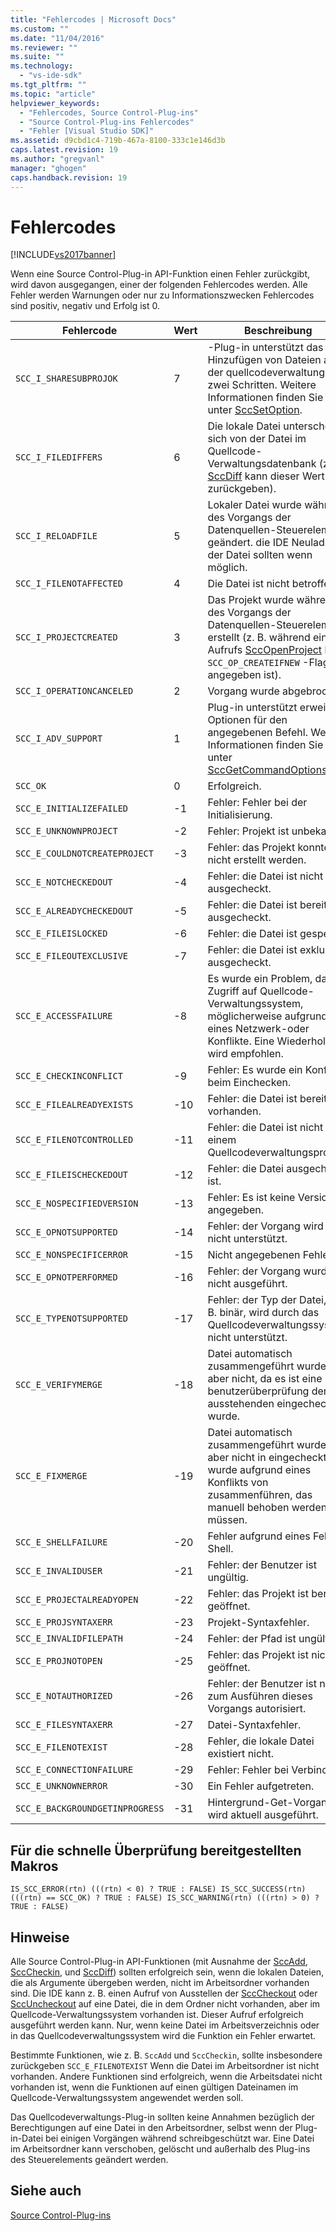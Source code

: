 ```yaml
---
title: "Fehlercodes | Microsoft Docs"
ms.custom: ""
ms.date: "11/04/2016"
ms.reviewer: ""
ms.suite: ""
ms.technology: 
  - "vs-ide-sdk"
ms.tgt_pltfrm: ""
ms.topic: "article"
helpviewer_keywords: 
  - "Fehlercodes, Source Control-Plug-ins"
  - "Source Control-Plug-ins Fehlercodes"
  - "Fehler [Visual Studio SDK]"
ms.assetid: d9cbd1c4-719b-467a-8100-333c1e146d3b
caps.latest.revision: 19
ms.author: "gregvanl"
manager: "ghogen"
caps.handback.revision: 19
---
```

# Fehlercodes
[!INCLUDE[vs2017banner](../code-quality/includes/vs2017banner.md)]

Wenn eine Source Control\-Plug\-in API\-Funktion einen Fehler zurückgibt, wird davon ausgegangen, einer der folgenden Fehlercodes werden. Alle Fehler werden Warnungen oder nur zu Informationszwecken Fehlercodes sind positiv, negativ und Erfolg ist 0.  
  
|Fehlercode|Wert|Beschreibung|  
|----------------|----------|------------------|  
|`SCC_I_SHARESUBPROJOK`|7|\-Plug\-in unterstützt das Hinzufügen von Dateien aus der quellcodeverwaltung in zwei Schritten. Weitere Informationen finden Sie unter [SccSetOption](../extensibility/sccsetoption-function.md).|  
|`SCC_I_FILEDIFFERS`|6|Die lokale Datei unterscheidet sich von der Datei im Quellcode\-Verwaltungsdatenbank \(z. B. [SccDiff](../extensibility/sccdiff-function.md) kann dieser Wert zurückgeben\).|  
|`SCC_I_RELOADFILE`|5|Lokaler Datei wurde während des Vorgangs der Datenquellen\-Steuerelement geändert. die IDE Neuladen der Datei sollten wenn möglich.|  
|`SCC_I_FILENOTAFFECTED`|4|Die Datei ist nicht betroffen.|  
|`SCC_I_PROJECTCREATED`|3|Das Projekt wurde während des Vorgangs der Datenquellen\-Steuerelement erstellt \(z. B. während eines Aufrufs [SccOpenProject](../extensibility/sccopenproject-function.md) beim `SCC_OP_CREATEIFNEW` \-Flag angegeben ist\).|  
|`SCC_I_OPERATIONCANCELED`|2|Vorgang wurde abgebrochen.|  
|`SCC_I_ADV_SUPPORT`|1|Plug\-in unterstützt erweiterte Optionen für den angegebenen Befehl. Weitere Informationen finden Sie unter [SccGetCommandOptions](../extensibility/sccgetcommandoptions-function.md).|  
|`SCC_OK`|0|Erfolgreich.|  
|`SCC_E_INITIALIZEFAILED`|\-1|Fehler: Fehler bei der Initialisierung.|  
|`SCC_E_UNKNOWNPROJECT`|\-2|Fehler: Projekt ist unbekannt.|  
|`SCC_E_COULDNOTCREATEPROJECT`|\-3|Fehler: das Projekt konnte nicht erstellt werden.|  
|`SCC_E_NOTCHECKEDOUT`|\-4|Fehler: die Datei ist nicht ausgecheckt.|  
|`SCC_E_ALREADYCHECKEDOUT`|\-5|Fehler: die Datei ist bereits ausgecheckt.|  
|`SCC_E_FILEISLOCKED`|\-6|Fehler: die Datei ist gesperrt.|  
|`SCC_E_FILEOUTEXCLUSIVE`|\-7|Fehler: die Datei ist exklusiv ausgecheckt.|  
|`SCC_E_ACCESSFAILURE`|\-8|Es wurde ein Problem, das Zugriff auf Quellcode\-Verwaltungssystem, möglicherweise aufgrund eines Netzwerk\-oder Konflikte. Eine Wiederholung wird empfohlen.|  
|`SCC_E_CHECKINCONFLICT`|\-9|Fehler: Es wurde ein Konflikt beim Einchecken.|  
|`SCC_E_FILEALREADYEXISTS`|\-10|Fehler: die Datei ist bereits vorhanden.|  
|`SCC_E_FILENOTCONTROLLED`|\-11|Fehler: die Datei ist nicht in einem Quellcodeverwaltungsprojekt.|  
|`SCC_E_FILEISCHECKEDOUT`|\-12|Fehler: die Datei ausgecheckt ist.|  
|`SCC_E_NOSPECIFIEDVERSION`|\-13|Fehler: Es ist keine Version angegeben.|  
|`SCC_E_OPNOTSUPPORTED`|\-14|Fehler: der Vorgang wird nicht unterstützt.|  
|`SCC_E_NONSPECIFICERROR`|\-15|Nicht angegebenen Fehler.|  
|`SCC_E_OPNOTPERFORMED`|\-16|Fehler: der Vorgang wurde nicht ausgeführt.|  
|`SCC_E_TYPENOTSUPPORTED`|\-17|Fehler: der Typ der Datei, z. B. binär, wird durch das Quellcodeverwaltungssystem nicht unterstützt.|  
|`SCC_E_VERIFYMERGE`|\-18|Datei automatisch zusammengeführt wurde, aber nicht, da es ist eine benutzerüberprüfung der ausstehenden eingecheckt wurde.|  
|`SCC_E_FIXMERGE`|\-19|Datei automatisch zusammengeführt wurde, aber nicht in eingecheckt wurde aufgrund eines Konflikts von zusammenführen, das manuell behoben werden müssen.|  
|`SCC_E_SHELLFAILURE`|\-20|Fehler aufgrund eines Fehlers Shell.|  
|`SCC_E_INVALIDUSER`|\-21|Fehler: der Benutzer ist ungültig.|  
|`SCC_E_PROJECTALREADYOPEN`|\-22|Fehler: das Projekt ist bereits geöffnet.|  
|`SCC_E_PROJSYNTAXERR`|\-23|Projekt\-Syntaxfehler.|  
|`SCC_E_INVALIDFILEPATH`|\-24|Fehler: der Pfad ist ungültig.|  
|`SCC_E_PROJNOTOPEN`|\-25|Fehler: das Projekt ist nicht geöffnet.|  
|`SCC_E_NOTAUTHORIZED`|\-26|Fehler: der Benutzer ist nicht zum Ausführen dieses Vorgangs autorisiert.|  
|`SCC_E_FILESYNTAXERR`|\-27|Datei\-Syntaxfehler.|  
|`SCC_E_FILENOTEXIST`|\-28|Fehler, die lokale Datei existiert nicht.|  
|`SCC_E_CONNECTIONFAILURE`|\-29|Fehler: Fehler bei Verbindung.|  
|`SCC_E_UNKNOWNERROR`|\-30|Ein Fehler aufgetreten.|  
|`SCC_E_BACKGROUNDGETINPROGRESS`|\-31|Hintergrund\-Get\-Vorgang wird aktuell ausgeführt.|  
  
## Für die schnelle Überprüfung bereitgestellten Makros  
  
```cpp#  
IS_SCC_ERROR(rtn) (((rtn) < 0) ? TRUE : FALSE) IS_SCC_SUCCESS(rtn) (((rtn) == SCC_OK) ? TRUE : FALSE) IS_SCC_WARNING(rtn) (((rtn) > 0) ? TRUE : FALSE)  
```  
  
## Hinweise  
 Alle Source Control\-Plug\-in API\-Funktionen \(mit Ausnahme der [SccAdd](../extensibility/sccadd-function.md), [SccCheckin](../extensibility/scccheckin-function.md), und [SccDiff](../extensibility/sccdiff-function.md)\) sollten erfolgreich sein, wenn die lokalen Dateien, die als Argumente übergeben werden, nicht im Arbeitsordner vorhanden sind. Die IDE kann z. B. einen Aufruf von Ausstellen der [SccCheckout](../extensibility/scccheckout-function.md) oder [SccUncheckout](../extensibility/sccuncheckout-function.md) auf eine Datei, die in dem Ordner nicht vorhanden, aber im Quellcode\-Verwaltungssystem vorhanden ist. Dieser Aufruf erfolgreich ausgeführt werden kann. Nur, wenn keine Datei im Arbeitsverzeichnis oder in das Quellcodeverwaltungssystem wird die Funktion ein Fehler erwartet.  
  
 Bestimmte Funktionen, wie z. B. `SccAdd` und `SccCheckin`, sollte insbesondere zurückgeben `SCC_E_FILENOTEXIST` Wenn die Datei im Arbeitsordner ist nicht vorhanden. Andere Funktionen sind erfolgreich, wenn die Arbeitsdatei nicht vorhanden ist, wenn die Funktionen auf einen gültigen Dateinamen im Quellcode\-Verwaltungssystem angewendet werden soll.  
  
 Das Quellcodeverwaltungs\-Plug\-in sollten keine Annahmen bezüglich der Berechtigungen auf eine Datei in den Arbeitsordner, selbst wenn der Plug\-in\-Datei bei einigen Vorgängen während schreibgeschützt war. Eine Datei im Arbeitsordner kann verschoben, gelöscht und außerhalb des Plug\-ins des Steuerelements geändert werden.  
  
## Siehe auch  
 [Source Control\-Plug\-ins](../extensibility/source-control-plug-ins.md)